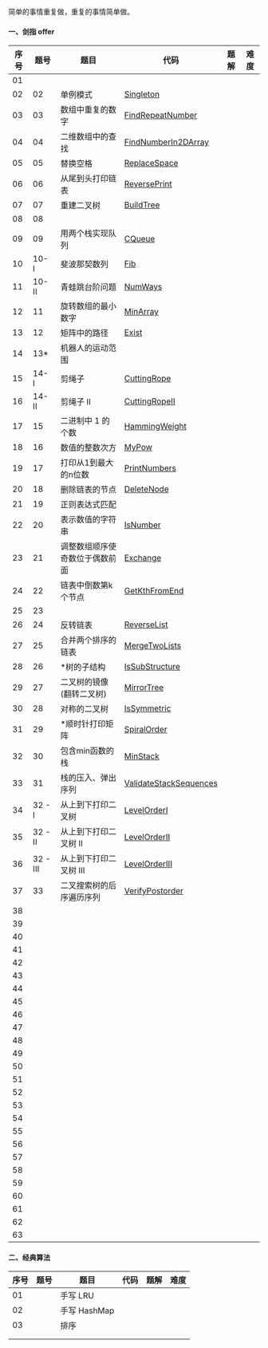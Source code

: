 简单的事情重复做，重复的事情简单做。

#### 一、剑指 offer

| 序号 | 题号     | 题目                           | 代码                                                         | 题解 | 难度 |
| ---- | -------- | ------------------------------ | ------------------------------------------------------------ | ---- | ---- |
| 01   |          |                                |                                                              |      |      |
| 02   | 02       | 单例模式                       | [Singleton](https://github.com/huangliangyun/LeetCode/blob/master/src/com/stardust/offer/Singleton.java) |      |      |
| 03   | 03       | 数组中重复的数字               | [FindRepeatNumber](https://github.com/huangliangyun/LeetCode/blob/master/src/com/stardust/offer/FindRepeatNumber.java) |      |      |
| 04   | 04       | 二维数组中的查找               | [FindNumberIn2DArray](https://github.com/huangliangyun/LeetCode/blob/master/src/com/stardust/offer/FindNumberIn2DArray.java) |      |      |
| 05   | 05       | 替换空格                       | [ReplaceSpace](https://github.com/huangliangyun/LeetCode/blob/master/src/com/stardust/offer/ReplaceSpace.java) |      |      |
| 06   | 06       | 从尾到头打印链表               | [ReversePrint](https://github.com/huangliangyun/LeetCode/blob/master/src/com/stardust/offer/ReversePrint.java) |      |      |
| 07   | 07       | 重建二叉树                     | [BuildTree](https://github.com/huangliangyun/LeetCode/blob/master/src/com/stardust/offer/BuildTree.java) |      |      |
| 08   | 08       |                                |                                                              |      |      |
| 09   | 09       | 用两个栈实现队列               | [CQueue](https://github.com/huangliangyun/LeetCode/blob/master/src/com/stardust/offer/CQueue.java) |      |      |
| 10   | 10- I    | 斐波那契数列                   | [Fib](https://github.com/huangliangyun/LeetCode/blob/master/src/com/stardust/offer/Fib.java) |      |      |
| 11   | 10- II   | 青蛙跳台阶问题                 | [NumWays](https://github.com/huangliangyun/LeetCode/blob/master/src/com/stardust/offer/NumWays.java) |      |      |
| 12   | 11       | 旋转数组的最小数字             | [MinArray](https://github.com/huangliangyun/LeetCode/blob/master/src/com/stardust/offer/MinArray.java) |      |      |
| 13   | 12       | 矩阵中的路径                   | [Exist](https://github.com/huangliangyun/LeetCode/blob/master/src/com/stardust/offer/Exist.java) |      |      |
| 14   | 13*      | 机器人的运动范围               |                                                              |      |      |
| 15   | 14- I    | 剪绳子                         | [CuttingRope](https://github.com/huangliangyun/LeetCode/blob/master/src/com/stardust/offer/CuttingRope.java) |      |      |
| 16   | 14- II   | 剪绳子 II                      | [CuttingRopeII](https://github.com/huangliangyun/LeetCode/blob/master/src/com/stardust/offer/CuttingRope2.java) |      |      |
| 17   | 15       | 二进制中 1 的个数              | [HammingWeight](https://github.com/huangliangyun/LeetCode/blob/master/src/com/stardust/offer/HammingWeight.java) |      |      |
| 18   | 16       | 数值的整数次方                 | [MyPow](https://github.com/huangliangyun/LeetCode/blob/master/src/com/stardust/offer/MyPow.java) |      |      |
| 19   | 17       | 打印从1到最大的n位数           | [PrintNumbers]()                                             |      |      |
| 20   | 18       | 删除链表的节点                 | [DeleteNode]()                                               |      |      |
| 21   | 19       | 正则表达式匹配                 |                                                              |      |      |
| 22   | 20       | 表示数值的字符串               | [IsNumber]()                                                 |      |      |
| 23   | 21       | 调整数组顺序使奇数位于偶数前面 | [Exchange]()                                                 |      |      |
| 24   | 22       | 链表中倒数第k个节点            | [GetKthFromEnd]()                                            |      |      |
| 25   | 23       |                                |                                                              |      |      |
| 26   | 24       | 反转链表                       | [ReverseList]()                                              |      |      |
| 27   | 25       | 合并两个排序的链表             | [MergeTwoLists]()                                            |      |      |
| 28   | 26       | *树的子结构                    | [IsSubStructure]()                                           |      |      |
| 29   | 27       | 二叉树的镜像(翻转二叉树)       | [MirrorTree]()                                               |      |      |
| 30   | 28       | 对称的二叉树                   | [IsSymmetric]()                                              |      |      |
| 31   | 29       | *顺时针打印矩阵                | [SpiralOrder]()                                              |      |      |
| 32   | 30       | 包含min函数的栈                | [MinStack]()                                                 |      |      |
| 33   | 31       | 栈的压入、弹出序列             | [ValidateStackSequences]()                                   |      |      |
| 34   | 32 - I   | 从上到下打印二叉树             | [LevelOrderI]()                                              |      |      |
| 35   | 32 - II  | 从上到下打印二叉树 II          | [LevelOrderII]()                                             |      |      |
| 36   | 32 - III | 从上到下打印二叉树 III         | [LevelOrderIII]()                                            |      |      |
| 37   | 33       | 二叉搜索树的后序遍历序列       | [VerifyPostorder]()                                          |      |      |
| 38   |          |                                |                                                              |      |      |
| 39   |          |                                |                                                              |      |      |
| 40   |          |                                |                                                              |      |      |
| 41   |          |                                |                                                              |      |      |
| 42   |          |                                |                                                              |      |      |
| 43   |          |                                |                                                              |      |      |
| 44   |          |                                |                                                              |      |      |
| 45   |          |                                |                                                              |      |      |
| 46   |          |                                |                                                              |      |      |
| 47   |          |                                |                                                              |      |      |
| 48   |          |                                |                                                              |      |      |
| 49   |          |                                |                                                              |      |      |
| 50   |          |                                |                                                              |      |      |
| 51   |          |                                |                                                              |      |      |
| 52   |          |                                |                                                              |      |      |
| 53   |          |                                |                                                              |      |      |
| 54   |          |                                |                                                              |      |      |
| 55   |          |                                |                                                              |      |      |
| 56   |          |                                |                                                              |      |      |
| 57   |          |                                |                                                              |      |      |
| 58   |          |                                |                                                              |      |      |
| 59   |          |                                |                                                              |      |      |
| 60   |          |                                |                                                              |      |      |
| 61   |          |                                |                                                              |      |      |
| 62   |          |                                |                                                              |      |      |
| 63   |          |                                |                                                              |      |      |



#### 二、经典算法

| 序号 | 题号 | 题目         | 代码 | 题解 | 难度 |
| ---- | ---- | ------------ | ---- | ---- | ---- |
| 01   |      | 手写 LRU     |      |      |      |
| 02   |      | 手写 HashMap |      |      |      |
| 03   |      | 排序         |      |      |      |
|      |      |              |      |      |      |
|      |      |              |      |      |      |